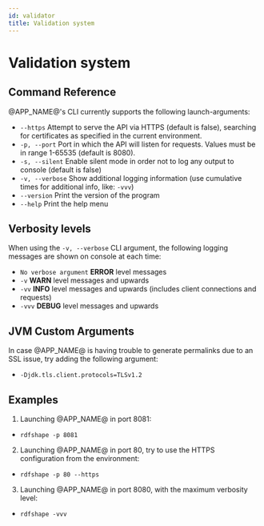 ```yaml
---
id: validator
title: Validation system
---
```


# Validation system

## Command Reference

@APP_NAME@'s CLI currently supports the following launch-arguments:

- `--https` Attempt to serve the API via HTTPS (default is false), searching for certificates as specified in the current environment.
- `-p, --port`  Port in which the API will listen for requests. Values must be in range 1-65535 (default is 8080).
- `-s, --silent`  Enable silent mode in order not to log any output to console (default is false)
- `-v, --verbose` Show additional logging information (use cumulative times for additional info, like: `-vvv`) 
- `--version` Print the version of the program
- `--help` Print the help menu

## Verbosity levels

When using the `-v, --verbose` CLI argument, the following logging messages are shown on console at each time:

- `No verbose argument` **ERROR** level messages
- `-v` **WARN** level messages and upwards
- `-vv` **INFO** level messages and upwards (includes client connections and requests)
- `-vvv` **DEBUG** level messages and upwards

## JVM Custom Arguments

In case @APP_NAME@ is having trouble to generate permalinks due to an SSL issue, try adding the following argument:

- `-Djdk.tls.client.protocols=TLSv1.2`

## Examples

1. Launching @APP_NAME@ in port 8081:

- `rdfshape -p 8081`

2. Launching @APP_NAME@ in port 80, try to use the HTTPS configuration from the environment:

- `rdfshape -p 80 --https`

3. Launching @APP_NAME@ in port 8080, with the maximum verbosity level:

- `rdfshape -vvv`
